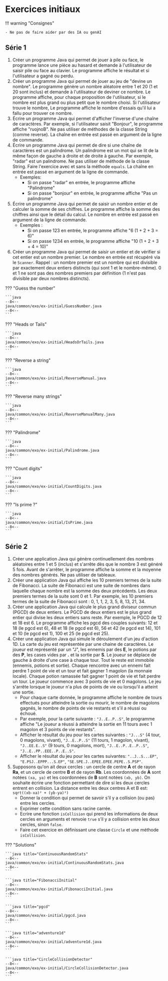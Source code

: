 # Exercices initiaux

!!! warning "Consignes"

    - Ne pas de faire aider par des IA ou genAI

## Série 1

1. Créer un programme Java qui permet de jouer à pile ou face, le programme lance une pièce au hasard et demande à l'utilisateur de saisir pile ou face au clavier. Le programme affiche le résultat et si l'utilisateur a gagné ou perdu.
1. Créer un programme Java qui permet de jouer au jeu de "devine un nombre". Le programme génère un nombre aléatoire entre 1 et 20 (1 et 20 sont inclus) et demande à l'utilisateur de deviner ce nombre. Le programme affiche, pour chaque proposition de l'utilisateur, si le nombre est plus grand ou plus petit que le nombre choisi. Si l'utilisateur trouve le nombre, Le programme affiche le nombre d'essais qu'il lui a fallu pour trouver ce nombre.
1. Écrire un programme Java qui permet d'afficher l'inverse d'une chaîne de caractères. Par exemple, si l'utilisateur saisit "Bonjour", le programme affiche "ruojnoB". Ne pas utiliser de méthodes de la classe String (comme reverse). La chaîne en entrée est passé en argument de la ligne de commande.
1. Écrire un programme Java qui permet de dire si une chaîne de caractères est un palindrome. Un palindrome est un mot qui se lit de la même façon de gauche à droite et de droite à gauche. Par exemple, "radar" est un palindrome. Ne pas utiliser de méthode de la classe String. Faire l'exercice avec et sans la méthode `equals`. La chaîne en entrée est passé en argument de la ligne de commande.
    - Exemples:
        - Si on passe "radar" en entrée, le programme affiche "Palindrome"
        - Si on passe "bonjour" en entrée, le programme affiche "Pas un palindrome"
1. Écrire un programme Java qui permet de saisir un nombre entier et de calculer la somme de ses chiffres. Le programme affiche la somme des chiffres ainsi que le détail du calcul. Le nombre en entrée est passé en argument de la ligne de commande.
    - Exemples :
        - Si on passe 123 en entrée, le programme affiche "6 (1 + 2 + 3 = 6)"
        - Si on passe 1234 en entrée, le programme affiche "10 (1 + 2 + 3 + 4 = 10)"
1. Créer un programme Java qui permet de saisir un entier et de vérifier si cet entier est un nombre premier. Le nombre en entrée est récupéré via le `Scanner`. Rappel : un nombre premier est un nombre qui est divisible par exactement deux entiers distincts (qui sont 1 et le nombre-même). 0 et 1 ne sont pas des nombres premiers par définition (1 n'est pas divisible par deux nombres distincts).

??? "Guess the number"

    ```java
    --8<--
    java/common/exo/ex-initial/GuessNumber.java
    --8<--
    ```

??? "Heads or Tails"

    ```java
    --8<--
    java/common/exo/ex-initial/HeadsOrTails.java
    --8<--
    ```

??? "Reverse a string"

    ```java
    --8<--
    java/common/exo/ex-initial/ReverseManual.java
    --8<--
    ```

??? "Reverse many strings"

    ```java
    --8<--
    java/common/exo/ex-initial/ReverseManualMany.java
    --8<--
    ```

??? "Palindrome"

    ```java
    --8<--
    java/common/exo/ex-initial/Palindrome.java
    --8<--
    ```

??? "Count digits"

    ```java
    --8<--
    java/common/exo/ex-initial/CountDigits.java
    --8<--
    ```

??? "Is prime ?"

    ```java
    --8<--
    java/common/exo/ex-initial/IsPrime.java
    --8<--
    ```

## Série 2

1. Créer une application Java qui génère continuellement des nombres aléatoires entre 1 et 5 (inclus) et s'arrête dès que le nombre 3 est généré 5 fois. Avant de s'arrêter, le programme affiche la somme et la moyenne des nombres générés. Ne pas utiliser de tableaux.
1. Créer une application Java qui affiche les 10 premiers termes de la suite de Fibonacci. La suite de Fibonacci est une suite de nombres dans laquelle chaque nombre est la somme des deux précédents. Les deux premiers termes de la suite sont 0 et 1. Par exemple, les 10 premiers termes de la suite de Fibonacci sont : 0, 1, 1, 2, 3, 5, 8, 13, 21, 34.
1. Créer une application Java qui calcule le plus grand diviseur commun (PGCD) de deux entiers. Le PGCD de deux entiers est le plus grand entier qui divise les deux entiers sans reste. Par exemple, le PGCD de 12 et 18 est 6. Le programme affiche les pgcd des couples suivants: 12 et 18 (le pgcd est 6), 48 et 18 (le pgcd est 6), 56 et 42 (le pgcd est 14), 101 et 10 (le pgcd est 1), 100 et 25 (le pgcd est 25).
1. Créer une application Java qui simule le déroulement d'un jeu d'action 1D. La carte du jeu est représentée par une chaine de caractères. Le joueur est représenté par un "J", les ennemis par des **E**, le potions par des **P**, les cases vides par **.** et la sortie par **S**. Le joueur se déplace de gauche à droite d'une case à chaque tour. Tout le reste est immobile (ennemis, potions et sortie). Chaque rencontre avec un ennemi fait perdre 1 point de vie et un tour et fait gagner 1 magolon (la monnaie locale). Chaque potion ramassée fait gagner 1 point de vie et fait perdre un tour. Le joueur commence avec 3 points de vie et 0 magolons. Le jeu s'arrête lorsque le joueur n'a plus de points de vie ou lorsqu'il a atteint une sortie.
    - Pour chaque carte donnée, le programme affiche le nombre de tours effectués pour atteindre la sortie ou mourir, le nombre de magolons gagnés, le nombre de points de vie restants et s'il a réussi ou échoué.
    - Par exemple, pour la carte suivante : `"J..E..P..S"`, le programme affiche "Le joueur a réussi à atteindre la sortie en 11 tours avec 1 magolon et 3 points de vie restants".
    - Afficher le résultat du jeu pour les cartes suivantes : `"J...S"` (4 tour, 0 magolons, vivant), `"J..E..P..S"` (11 tours, 1 magolon, vivant), `"J..EE.E..S"` (9 tours, 0 magolons, mort), `"J..E..P..E..P..S"`, `"J..E..PP..EEE..P..E..S"`.
    - Afficher le résultat du jeu pour les cartes suivantes: `"..J..S...EP"`, `"E.PSJ..EPPP...S.EP"`, `"SE.SPE.J..EPEE.EPEE.PEPE..S.PSP"`.
1. Supposons qu'on ait deux cercles : un cercle de centre **A** et de rayon **Ra**, et un cercle de centre **B** et de rayon **Rb**. Les coordonnées de **A** sont notées `(xa, ya)` et les coordonnées de **B** sont notées `(xb, yb)`. On souhaite écrire une fonction permettant de dire si les deux cercles entrent en collision. La distance entre les deux centres A et B est: `sqrt((xb-xa)² + (yb-ya)²)`
    - Donner la condition qui permet de savoir s’il y a collision (ou pas) entre les cercles.
    - Exprimer cette condition sans racine carrée.
    - Ecrire une fonction `isCollision` qui prend les informations de deux cercles en arguments et renvoie `true` s’il y a collision entre les deux cercles, sinon `false`.
    - Faire cet exercice en définissant une classe `Circle` et une méthode `isCollision`.

??? "Solutions"

    ```java title="ContinuousRandomStats"
    --8<--
    java/common/exo/ex-initial/ContinuousRandomStats.java
    --8<--
    ```

    ```java title="FibonacciInitial"
    --8<--
    java/common/exo/ex-initial/FibonacciInitial.java
    --8<--
    ```

    ```java title="pgcd"
    --8<--
    java/common/exo/ex-initial/pgcd.java
    --8<--
    ```

    ```java title="adventure1d"
    --8<--
    java/common/exo/ex-initial/adventure1d.java
    --8<--
    ```

    ```java title="CircleCollisionDetector"
    --8<--
    java/common/exo/ex-initial/CircleCollisionDetector.java
    --8<--
    ```
